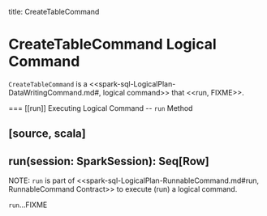 title: CreateTableCommand

# CreateTableCommand Logical Command

`CreateTableCommand` is a <<spark-sql-LogicalPlan-DataWritingCommand.md#, logical command>> that <<run, FIXME>>.

=== [[run]] Executing Logical Command -- `run` Method

[source, scala]
----
run(session: SparkSession): Seq[Row]
----

NOTE: `run` is part of <<spark-sql-LogicalPlan-RunnableCommand.md#run, RunnableCommand Contract>> to execute (run) a logical command.

`run`...FIXME
